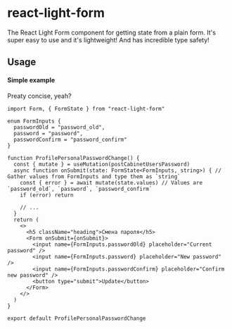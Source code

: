 # react-light-form
The React Light Form component for getting state from a plain form. It's super easy to use and it's lightweight! And has incredible type safety!

## Usage
#### Simple example
Preaty concise, yeah?
```tsx
import Form, { FormState } from "react-light-form"

enum FormInputs {
  passwordOld = "password_old",
  password = "password",
  passwordConfirm = "password_confirm"
}

function ProfilePersonalPasswordChange() {
  const { mutate } = useMutation(postCabinetUsersPassword)
  async function onSubmit(state: FormState<FormInputs, string>) { // Gather values from FormInputs and type them as `string`
    const { error } = await mutate(state.values) // Values are `password_old`, `password`, `password_confirm`
    if (error) return

    // ...
  }
  return (
    <>
      <h5 className="heading">Смена пароля</h5>
      <Form onSubmit={onSubmit}>
        <input name={FormInputs.passwordOld} placeholder="Current password" />
        <input name={FormInputs.password} placeholder="New password" />
        <input name={FormInputs.passwordConfirm} placeholder="Confirm new password" />
        <button type="submit">Update</button>
      </Form>
    </>
  )
}

export default ProfilePersonalPasswordChange
```

